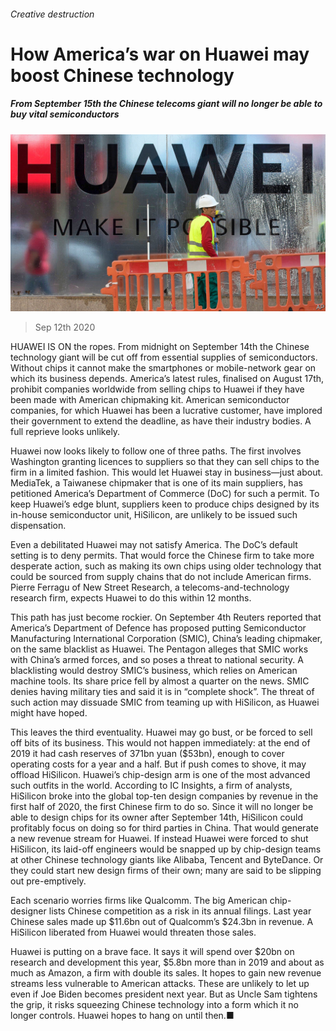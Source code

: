 ###### Creative destruction

# How America’s war on Huawei may boost Chinese technology 

##### From September 15th the Chinese telecoms giant will no longer be able to buy vital semiconductors 

![image](images/20200912_WBP501.jpg) 

> Sep 12th 2020 

HUAWEI IS ON the ropes. From midnight on September 14th the Chinese technology giant will be cut off from essential supplies of semiconductors. Without chips it cannot make the smartphones or mobile-network gear on which its business depends. America’s latest rules, finalised on August 17th, prohibit companies worldwide from selling chips to Huawei if they have been made with American chipmaking kit. American semiconductor companies, for which Huawei has been a lucrative customer, have implored their government to extend the deadline, as have their industry bodies. A full reprieve looks unlikely.

Huawei now looks likely to follow one of three paths. The first involves Washington granting licences to suppliers so that they can sell chips to the firm in a limited fashion. This would let Huawei stay in business—just about. MediaTek, a Taiwanese chipmaker that is one of its main suppliers, has petitioned America’s Department of Commerce (DoC) for such a permit. To keep Huawei’s edge blunt, suppliers keen to produce chips designed by its in-house semiconductor unit, HiSilicon, are unlikely to be issued such dispensation.


Even a debilitated Huawei may not satisfy America. The DoC’s default setting is to deny permits. That would force the Chinese firm to take more desperate action, such as making its own chips using older technology that could be sourced from supply chains that do not include American firms. Pierre Ferragu of New Street Research, a telecoms-and-technology research firm, expects Huawei to do this within 12 months.

This path has just become rockier. On September 4th Reuters reported that America’s Department of Defence has proposed putting Semiconductor Manufacturing International Corporation (SMIC), China’s leading chipmaker, on the same blacklist as Huawei. The Pentagon alleges that SMIC works with China’s armed forces, and so poses a threat to national security. A blacklisting would destroy SMIC’s business, which relies on American machine tools. Its share price fell by almost a quarter on the news. SMIC denies having military ties and said it is in “complete shock”. The threat of such action may dissuade SMIC from teaming up with HiSilicon, as Huawei might have hoped.

This leaves the third eventuality. Huawei may go bust, or be forced to sell off bits of its business. This would not happen immediately: at the end of 2019 it had cash reserves of 371bn yuan ($53bn), enough to cover operating costs for a year and a half. But if push comes to shove, it may offload HiSilicon. Huawei’s chip-design arm is one of the most advanced such outfits in the world. According to IC Insights, a firm of analysts, HiSilicon broke into the global top-ten design companies by revenue in the first half of 2020, the first Chinese firm to do so. Since it will no longer be able to design chips for its owner after September 14th, HiSilicon could profitably focus on doing so for third parties in China. That would generate a new revenue stream for Huawei. If instead Huawei were forced to shut HiSilicon, its laid-off engineers would be snapped up by chip-design teams at other Chinese technology giants like Alibaba, Tencent and ByteDance. Or they could start new design firms of their own; many are said to be slipping out pre-emptively.

Each scenario worries firms like Qualcomm. The big American chip-designer lists Chinese competition as a risk in its annual filings. Last year Chinese sales made up $11.6bn out of Qualcomm’s $24.3bn in revenue. A HiSilicon liberated from Huawei would threaten those sales.

Huawei is putting on a brave face. It says it will spend over $20bn on research and development this year, $5.8bn more than in 2019 and about as much as Amazon, a firm with double its sales. It hopes to gain new revenue streams less vulnerable to American attacks. These are unlikely to let up even if Joe Biden becomes president next year. But as Uncle Sam tightens the grip, it risks squeezing Chinese technology into a form which it no longer controls. Huawei hopes to hang on until then.■

